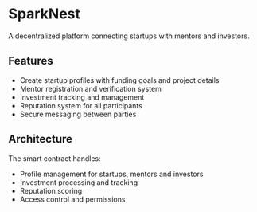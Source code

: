 # SparkNest

A decentralized platform connecting startups with mentors and investors.

## Features
- Create startup profiles with funding goals and project details
- Mentor registration and verification system
- Investment tracking and management
- Reputation system for all participants
- Secure messaging between parties

## Architecture
The smart contract handles:
- Profile management for startups, mentors and investors
- Investment processing and tracking
- Reputation scoring
- Access control and permissions